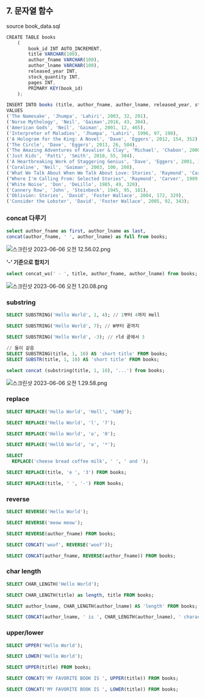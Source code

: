 ## 7. 문자열 함수

source book_data.sql

```jsx
CREATE TABLE books
	(
		book_id INT AUTO_INCREMENT,
		title VARCHAR(100),
		author_fname VARCHAR(100),
		author_lname VARCHAR(100),
		released_year INT,
		stock_quantity INT,
		pages INT,
		PRIMARY KEY(book_id)
	);

INSERT INTO books (title, author_fname, author_lname, released_year, stock_quantity, pages)
VALUES
('The Namesake', 'Jhumpa', 'Lahiri', 2003, 32, 291),
('Norse Mythology', 'Neil', 'Gaiman',2016, 43, 304),
('American Gods', 'Neil', 'Gaiman', 2001, 12, 465),
('Interpreter of Maladies', 'Jhumpa', 'Lahiri', 1996, 97, 198),
('A Hologram for the King: A Novel', 'Dave', 'Eggers', 2012, 154, 352),
('The Circle', 'Dave', 'Eggers', 2013, 26, 504),
('The Amazing Adventures of Kavalier & Clay', 'Michael', 'Chabon', 2000, 68, 634),
('Just Kids', 'Patti', 'Smith', 2010, 55, 304),
('A Heartbreaking Work of Staggering Genius', 'Dave', 'Eggers', 2001, 104, 437),
('Coraline', 'Neil', 'Gaiman', 2003, 100, 208),
('What We Talk About When We Talk About Love: Stories', 'Raymond', 'Carver', 1981, 23, 176),
("Where I'm Calling From: Selected Stories", 'Raymond', 'Carver', 1989, 12, 526),
('White Noise', 'Don', 'DeLillo', 1985, 49, 320),
('Cannery Row', 'John', 'Steinbeck', 1945, 95, 181),
('Oblivion: Stories', 'David', 'Foster Wallace', 2004, 172, 329),
('Consider the Lobster', 'David', 'Foster Wallace', 2005, 92, 343);
```

### concat 다루기

```sql
select author_fname as first, author_lname as last,
concat(author_fname, ' ', author_lname) as full from books;
```

![스크린샷 2023-06-06 오전 12.56.02.png](https://s3-us-west-2.amazonaws.com/secure.notion-static.com/57e013c6-992a-4c99-9912-818651429dcf/%E1%84%89%E1%85%B3%E1%84%8F%E1%85%B3%E1%84%85%E1%85%B5%E1%86%AB%E1%84%89%E1%85%A3%E1%86%BA_2023-06-06_%E1%84%8B%E1%85%A9%E1%84%8C%E1%85%A5%E1%86%AB_12.56.02.png)

**‘-’ 기준으로 합치기**

```sql
select concat_ws(' - ', title, author_fname, author_lname) from books;
```

![스크린샷 2023-06-06 오전 1.20.08.png](https://s3-us-west-2.amazonaws.com/secure.notion-static.com/a58ae04d-a588-45e7-ba71-e1ef5f4fb1e2/%E1%84%89%E1%85%B3%E1%84%8F%E1%85%B3%E1%84%85%E1%85%B5%E1%86%AB%E1%84%89%E1%85%A3%E1%86%BA_2023-06-06_%E1%84%8B%E1%85%A9%E1%84%8C%E1%85%A5%E1%86%AB_1.20.08.png)

### substring

```sql
SELECT SUBSTRING('Hello World', 1, 4); // 1부터 4까지 Hell

SELECT SUBSTRING('Hello World', 7); // W부터 끝까지

SELECT SUBSTRING('Hello World', -3); // rld 끝에서 3

// 둘이 같음
SELECT SUBSTRING(title, 1, 10) AS 'short title' FROM books;
SELECT SUBSTR(title, 1, 10) AS 'short title' FROM books;
```

```sql
select concat (substring(title, 1, 10), '...') from books;
```

![스크린샷 2023-06-06 오전 1.29.58.png](https://s3-us-west-2.amazonaws.com/secure.notion-static.com/e533696b-2b95-433a-b90d-86cebeb4f751/%E1%84%89%E1%85%B3%E1%84%8F%E1%85%B3%E1%84%85%E1%85%B5%E1%86%AB%E1%84%89%E1%85%A3%E1%86%BA_2023-06-06_%E1%84%8B%E1%85%A9%E1%84%8C%E1%85%A5%E1%86%AB_1.29.58.png)

### replace

```sql
SELECT REPLACE('Hello World', 'Hell', '%$#@');

SELECT REPLACE('Hello World', 'l', '7');

SELECT REPLACE('Hello World', 'o', '0');

SELECT REPLACE('HellO World', 'o', '*');

SELECT
  REPLACE('cheese bread coffee milk', ' ', ' and ');

SELECT REPLACE(title, 'e ', '3') FROM books;

SELECT REPLACE(title, ' ', '-') FROM books;
```

### reverse

```sql
SELECT REVERSE('Hello World');

SELECT REVERSE('meow meow');

SELECT REVERSE(author_fname) FROM books;

SELECT CONCAT('woof', REVERSE('woof'));

SELECT CONCAT(author_fname, REVERSE(author_fname)) FROM books;
```

### char length

```sql
SELECT CHAR_LENGTH('Hello World');

SELECT CHAR_LENGTH(title) as length, title FROM books;

SELECT author_lname, CHAR_LENGTH(author_lname) AS 'length' FROM books;

SELECT CONCAT(author_lname, ' is ', CHAR_LENGTH(author_lname), ' characters long') FROM books;
```

### upper/lower

```sql
SELECT UPPER('Hello World');

SELECT LOWER('Hello World');

SELECT UPPER(title) FROM books;

SELECT CONCAT('MY FAVORITE BOOK IS ', UPPER(title)) FROM books;

SELECT CONCAT('MY FAVORITE BOOK IS ', LOWER(title)) FROM books;
```
